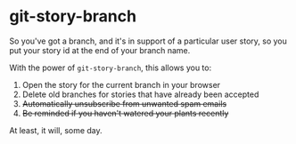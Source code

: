 # git-story-branch

So you've got a branch, and it's in support of a particular user story, so you put your story id at the end of your branch name.

With the power of `git-story-branch`, this allows you to:

1. Open the story for the current branch in your browser
2. Delete old branches for stories that have already been accepted
3. ~~Automatically unsubscribe from unwanted spam emails~~
4. ~~Be reminded if you haven't watered your plants recently~~

At least, it will, some day.
